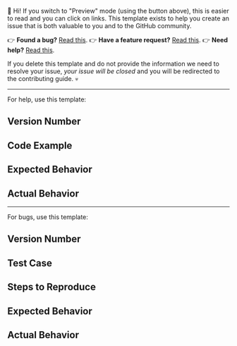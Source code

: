 :wave: Hi! If you switch to "Preview" mode (using the button above), this is easier to read and you can click on links. This template exists to help you create an issue that is both valuable to you and to the GitHub community.

:point_right: **Found a bug?** [Read this](https://github.com/pburtchaell/redux-promise-middleware/blob/master/.github/CONTRIBUTING.md#found-a-bug).
:point_right: **Have a feature request?** [Read this](https://github.com/pburtchaell/redux-promise-middleware/blob/master/.github/CONTRIBUTING.md#have-a-feature-request).
:point_right: **Need help?** [Read this](https://github.com/pburtchaell/redux-promise-middleware/blob/master/.github/CONTRIBUTING.md#need-help).

If you delete this template and do not provide the information we need to resolve your issue, *your issue will be closed* and you will be redirected to the contributing guide. :skull:

---

For help, use this template:

## Version Number

## Code Example

## Expected Behavior

## Actual Behavior

---

For bugs, use this template:

## Version Number

## Test Case

## Steps to Reproduce

## Expected Behavior

## Actual Behavior
